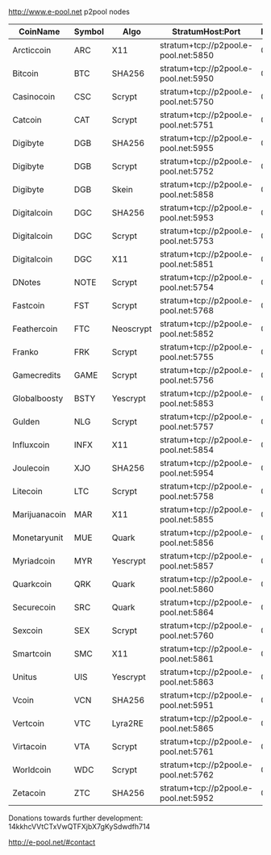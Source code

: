http://www.e-pool.net   p2pool nodes


|CoinName|Symbol|Algo|StratumHost:Port|Fees|Poolstatistics|
|-------------|-------------|-------------|-------------|-------------|-------------|
|Arcticcoin|ARC|X11|stratum+tcp://p2pool.e-pool.net:5850|0.25|http://p2pool.e-pool.net:5850|
|Bitcoin|BTC|SHA256|stratum+tcp://p2pool.e-pool.net:5950|0.25|http://p2pool.e-pool.net:5950|
|Casinocoin|CSC|Scrypt|stratum+tcp://p2pool.e-pool.net:5750|0.25|http://p2pool.e-pool.net:5750|
|Catcoin|CAT|Scrypt|stratum+tcp://p2pool.e-pool.net:5751|0.25|http://p2pool.e-pool.net:5751|
|Digibyte|DGB|SHA256|stratum+tcp://p2pool.e-pool.net:5955|0.25|http://p2pool.e-pool.net:5955|
|Digibyte|DGB|Scrypt|stratum+tcp://p2pool.e-pool.net:5752|0.25|http://p2pool.e-pool.net:5752|
|Digibyte|DGB|Skein|stratum+tcp://p2pool.e-pool.net:5858|0.25|http://p2pool.e-pool.net:5858|
|Digitalcoin|DGC|SHA256|stratum+tcp://p2pool.e-pool.net:5953|0.25|http://p2pool.e-pool.net:5953|
|Digitalcoin|DGC|Scrypt|stratum+tcp://p2pool.e-pool.net:5753|0.25|http://p2pool.e-pool.net:5753|
|Digitalcoin|DGC|X11|stratum+tcp://p2pool.e-pool.net:5851|0.25|http://p2pool.e-pool.net:5851|
|DNotes|NOTE|Scrypt|stratum+tcp://p2pool.e-pool.net:5754|0.25|http://p2pool.e-pool.net:5754|
|Fastcoin|FST|Scrypt|stratum+tcp://p2pool.e-pool.net:5768|0.25|http://p2pool.e-pool.net:5768|
|Feathercoin|FTC|Neoscrypt|stratum+tcp://p2pool.e-pool.net:5852|0.25|http://p2pool.e-pool.net:5852|
|Franko|FRK|Scrypt|stratum+tcp://p2pool.e-pool.net:5755|0.25|http://p2pool.e-pool.net:5755|
|Gamecredits|GAME|Scrypt|stratum+tcp://p2pool.e-pool.net:5756|0.25|http://p2pool.e-pool.net:5756|
|Globalboosty|BSTY|Yescrypt|stratum+tcp://p2pool.e-pool.net:5853|0.25|http://p2pool.e-pool.net:5853|
|Gulden|NLG|Scrypt|stratum+tcp://p2pool.e-pool.net:5757|0.25|http://p2pool.e-pool.net:5757|
|Influxcoin|INFX|X11|stratum+tcp://p2pool.e-pool.net:5854|0.25|http://p2pool.e-pool.net:5854|
|Joulecoin|XJO|SHA256|stratum+tcp://p2pool.e-pool.net:5954|0.25|http://p2pool.e-pool.net:5954|
|Litecoin|LTC|Scrypt|stratum+tcp://p2pool.e-pool.net:5758|0.25|http://p2pool.e-pool.net:5758|
|Marijuanacoin|MAR|X11|stratum+tcp://p2pool.e-pool.net:5855|0.25|http://p2pool.e-pool.net:5855|
|Monetaryunit|MUE|Quark|stratum+tcp://p2pool.e-pool.net:5856|0.25|http://p2pool.e-pool.net:5856|
|Myriadcoin|MYR|Yescrypt|stratum+tcp://p2pool.e-pool.net:5857|0.25|http://p2pool.e-pool.net:5857|
|Quarkcoin|QRK|Quark|stratum+tcp://p2pool.e-pool.net:5860|0.25|http://p2pool.e-pool.net:5860|
|Securecoin|SRC|Quark|stratum+tcp://p2pool.e-pool.net:5864|0.25|http://p2pool.e-pool.net:5864|
|Sexcoin|SEX|Scrypt|stratum+tcp://p2pool.e-pool.net:5760|0.25|http://p2pool.e-pool.net:5760|
|Smartcoin|SMC|X11|stratum+tcp://p2pool.e-pool.net:5861|0.25|http://p2pool.e-pool.net:5861|
|Unitus|UIS|Yescrypt|stratum+tcp://p2pool.e-pool.net:5863|0.25|http://p2pool.e-pool.net:5863|
|Vcoin|VCN|SHA256|stratum+tcp://p2pool.e-pool.net:5951|0.25|http://p2pool.e-pool.net:5951|
|Vertcoin|VTC|Lyra2RE|stratum+tcp://p2pool.e-pool.net:5865|0.25|http://p2pool.e-pool.net:5865|
|Virtacoin|VTA|Scrypt|stratum+tcp://p2pool.e-pool.net:5761|0.25|http://p2pool.e-pool.net:5761|
|Worldcoin|WDC|Scrypt|stratum+tcp://p2pool.e-pool.net:5762|0.25|http://p2pool.e-pool.net:5762|
|Zetacoin|ZTC|SHA256|stratum+tcp://p2pool.e-pool.net:5952|0.25|http://p2pool.e-pool.net:5952|


Donations towards further development: 14kkhcVVtCTxVwQTFXjbX7gKySdwdfh714 
    
http://e-pool.net/#contact



